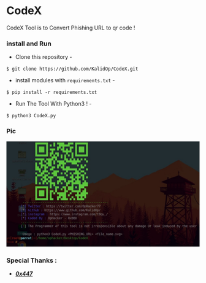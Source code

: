 # CodeX
CodeX Tool is to Convert Phishing URL to qr code !
### install and Run

- Clone this repository -
```
$ git clone https://github.com/KalidOp/CodeX.git
```

- install modules with `requirements.txt` -
```
$ pip install -r requirements.txt 
```

- Run The Tool With Python3 ! -
```
$ python3 CodeX.py
```
### Pic 

![CodeX](https://github.com/KalidOp/CodeX/blob/main/IMG_3882.jpg)

### Special Thanks :
- [***0x447***](https://github.com/0x447)
